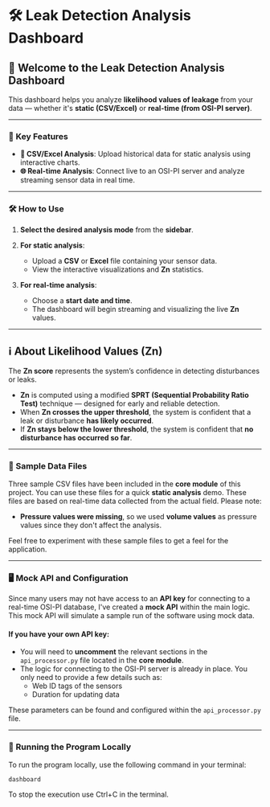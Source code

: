 # 🛠️ Leak Detection Analysis Dashboard

## 👋 Welcome to the Leak Detection Analysis Dashboard

This dashboard helps you analyze **likelihood values of leakage** from your data — whether it's **static (CSV/Excel)** or **real-time (from OSI-PI server)**.

---

### 🚀 Key Features

- **📁 CSV/Excel Analysis**: Upload historical data for static analysis using interactive charts.
- **🌐 Real-time Analysis**: Connect live to an OSI-PI server and analyze streaming sensor data in real time.

---

### 🛠️ How to Use

1. **Select the desired analysis mode** from the **sidebar**.
   
2. **For static analysis**:
   - Upload a **CSV** or **Excel** file containing your sensor data.
   - View the interactive visualizations and **Zn** statistics.

3. **For real-time analysis**:
   - Choose a **start date and time**.
   - The dashboard will begin streaming and visualizing the live **Zn** values.

---

## ℹ️ About Likelihood Values (Zn)

The **Zn score** represents the system’s confidence in detecting disturbances or leaks.

- **Zn** is computed using a modified **SPRT (Sequential Probability Ratio Test)** technique — designed for early and reliable detection.
- When **Zn crosses the upper threshold**, the system is confident that a leak or disturbance **has likely occurred**.
- If **Zn stays below the lower threshold**, the system is confident that **no disturbance has occurred so far**.

---

### 📝 Sample Data Files

Three sample CSV files have been included in the **core module** of this project. You can use these files for a quick **static analysis** demo. These files are based on real-time data collected from the actual field. Please note:
- **Pressure values were missing**, so we used **volume values** as pressure values since they don't affect the analysis.

Feel free to experiment with these sample files to get a feel for the application.

---

### 🖥️ Mock API and Configuration

Since many users may not have access to an **API key** for connecting to a real-time OSI-PI database, I've created a **mock API** within the main logic. This mock API will simulate a sample run of the software using mock data.

#### If you have your own API key:
- You will need to **uncomment** the relevant sections in the `api_processor.py` file located in the **core module**.
- The logic for connecting to the OSI-PI server is already in place. You only need to provide a few details such as:
  - Web ID tags of the sensors
  - Duration for updating data

These parameters can be found and configured within the `api_processor.py` file.

---

### 🚀 Running the Program Locally

To run the program locally, use the following command in your terminal:

```bash
dashboard
```

To stop the execution use Ctrl+C in the terminal. 

